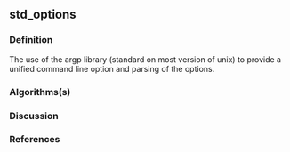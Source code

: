 ## std_options

### Definition
The use of the argp library (standard on most version of unix)
to provide a unified command line option and parsing of the options.

### Algorithms(s)

### Discussion

### References
